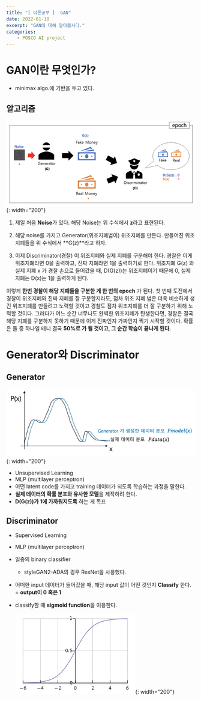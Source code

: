 ```yaml
---
title: "[ 이론공부 ]  GAN"
date: 2022-01-10
excerpt: "GAN에 대해 알아봅시다."
categories: 
    - POSCO AI project
---
```



# GAN이란 무엇인가?

- minimax algo.에 기반을 두고 있다.

## 알고리즘

![4.png](/assets/images/posts/POSCO_AI_project/gan1/4.png){: width="200"}

1. 제일 처음 **Noise**가 있다. 해당 Noise는 위 수식에서 **z**라고 표현된다.

2. 해당 noise를 가지고 Generator(위조지폐범이) 위조지폐를 만든다. 만들어진 위조지폐들을 위 수식에서 **G(z)**라고 하자.

3. 이제 Discriminator(경찰) 이 위조지폐와 실제 지폐를 구분해야 한다. 경찰은 이게 위조지폐라면 0을 출력하고, 진짜 지폐라면 1을 출력하기로 한다. 위조지폐 G(z) 와 실제 지폐 x 가 경찰 손으로 들어갔을 때, D(G(z))는 위조지폐이기 때문에 0, 실제 지폐는 D(x)는 1을 출력하게 된다.

이렇게 **한번 경찰이 해당 지폐들을 구분한 게 한 번의 epoch** 가 된다. 첫 번째 도전에서 경찰이 위조지폐와 진짜 지폐를 잘 구분할지라도, 점차 위조 지폐 범은 더욱 비슷하게 생긴 위조지폐를 만들려고 노력할 것이고 경찰도 점차 위조지폐를 더 잘 구분하기 위해 노력할 것이다. 그러다가 어느 순간 너무나도 완벽한 위조지폐가 탄생한다면, 경찰은 결국 해당 지폐를 구분하지 못하기 때문에 이게 진짜인지 가짜인지 찍기 시작할 것이다. 확률은 둘 중 하나일 테니 결국 **50%로 가 될 것이고, 그 순간 학습이 끝나게 된다.**



# Generator와 Discriminator

## Generator
![5.jpg](/assets/images/posts/POSCO_AI_project/gan1/5.jpg){: width="200"}

- Unsupervised Learning
- MLP (multilayer perceptron)
- 어떤 latent code를 가지고 training 데이터가 되도록 학습하는 과정을 말한다.
- **실제 데이터의 확률 분포와 유사한 모델**을 제작하려 한다.
- **D(G(z))가 1에 가까워지도록** 하는 게 목표


## Discriminator

- Supervised Learning
- MLP (multilayer perceptron)
- 일종의 binary classifier
    - styleGAN2-ADA의 경우 ResNet을 사용했다.
- 어떠한 input 데이터가 들어갔을 때, 해당 input 값이 어떤 것인지 **Classify** 한다. = **output이 0 혹은 1**
- classify할 때 **sigmoid function**을 이용한다.

    ![6.jpg](/assets/images/posts/POSCO_AI_project/gan1/6.jpg){: width="200"}


